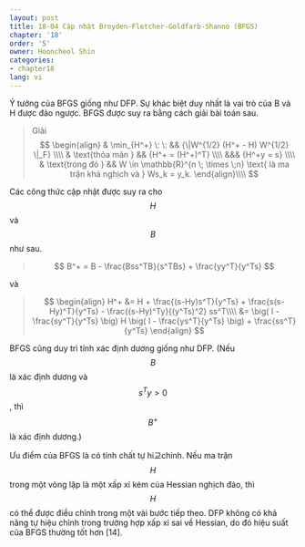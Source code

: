 ```yaml
---
layout: post
title: 18-04 Cập nhật Broyden-Fletcher-Goldfarb-Shanno (BFGS)
chapter: '18'
order: '5'
owner: Hooncheol Shin
categories:
- chapter18
lang: vi
---
```


Ý tưởng của BFGS giống như DFP. Sự khác biệt duy nhất là vai trò của B và H được đảo ngược. BFGS được suy ra bằng cách giải bài toán sau.

>Giải
>$$
>\begin{align}
>& \min_{H^+} \: \: && {\|W^{1/2} (H^+ - H) W^{1/2} \|_F} \\\\
>& \text{thỏa mãn } && {H^+ = (H^+)^T} \\\\
>    &&& {H^+y = s}  \\\\
>& \text{trong đó } && W \in \mathbb{R}^{n \; \times \;n} \text{ là ma trận khả nghịch và } Ws_k = y_k.
>\end{align}\\\\
>$$

Các công thức cập nhật được suy ra cho $$H$$ và $$B$$ như sau.

>$$
>B^+ = B - \frac{Bss^TB}{s^TBs} + \frac{yy^T}{y^Ts}
>$$

và

>$$
>\begin{align}
>H^+ &= H + \frac{(s-Hy)s^T}{y^Ts} + \frac{s(s-Hy)^T}{y^Ts} - \frac{(s-Hy)^Ty}{(y^Ts)^2} ss^T\\\\
> &= \big( I - \frac{sy^T}{y^Ts} \big) H \big( I - \frac{ys^T}{y^Ts} \big) + \frac{ss^T}{y^Ts}
>\end{align}
>$$

BFGS cũng duy trì tính xác định dương giống như DFP. (Nếu $$B$$ là xác định dương và $$s^Ty > 0$$, thì $$B^+$$ là xác định dương.)

Ưu điểm của BFGS là có tính chất tự hi교chỉnh. Nếu ma trận $$H$$ trong một vòng lặp là một xấp xỉ kém của Hessian nghịch đảo, thì $$H$$ có thể được điều chỉnh trong một vài bước tiếp theo. DFP không có khả năng tự hiệu chỉnh trong trường hợp xấp xỉ sai về Hessian, do đó hiệu suất của BFGS thường tốt hơn [14].